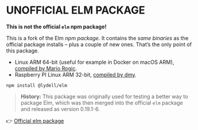 # UNOFFICIAL ELM PACKAGE

**This is not the official `elm` npm package!**

This is a fork of the Elm _npm package._ It contains the _same binaries_ as the official package installs – plus a couple of new ones. That’s the only point of this package.

- Linux ARM 64-bit (useful for example in Docker on macOS ARM), [compiled by Mario Rogic](https://github.com/supermario/elm-tooling-compiler/commit/3af7f31a0ad5c4c7fe6df51220b3ec3e1d62a643).
- Raspberry PI Linux ARM 32-bit, [compiled by dmy](https://github.com/dmy/elm-raspberry-pi).

```
npm install @lydell/elm
```

> **History:** This package was originally used for testing a better way to package Elm, which was then merged into the official `elm` package and released as version 0.19.1-6.

👉 [Official elm package](https://www.npmjs.com/package/elm)
